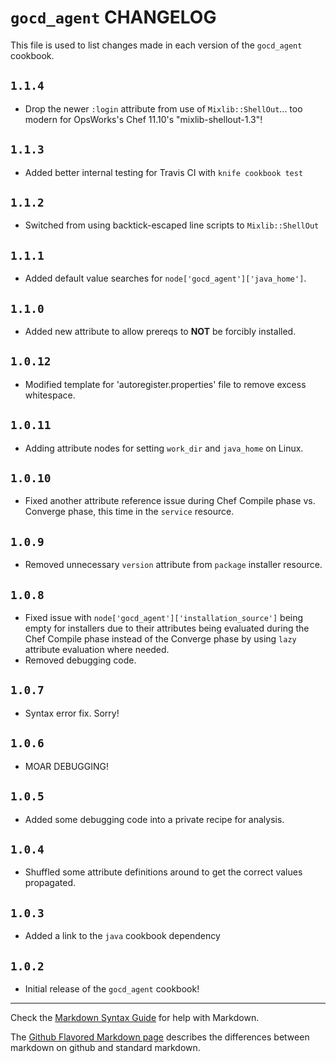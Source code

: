 # `gocd_agent` CHANGELOG

This file is used to list changes made in each version of the `gocd_agent` cookbook.


## `1.1.4`
- Drop the newer `:login` attribute from use of `Mixlib::ShellOut`... too modern for OpsWorks's Chef 11.10's "mixlib-shellout-1.3"!

## `1.1.3`
- Added better internal testing for Travis CI with `knife cookbook test`

## `1.1.2`
- Switched from using backtick-escaped line scripts to `Mixlib::ShellOut`

## `1.1.1`
- Added default value searches for `node['gocd_agent']['java_home']`.

## `1.1.0`
- Added new attribute to allow prereqs to **NOT** be forcibly installed.

## `1.0.12`
- Modified template for 'autoregister.properties' file to remove excess whitespace.

## `1.0.11`
- Adding attribute nodes for setting `work_dir` and `java_home` on Linux.

## `1.0.10`
- Fixed another attribute reference issue during Chef Compile phase vs. Converge phase, this time in
  the `service` resource.

## `1.0.9`
- Removed unnecessary `version` attribute from `package` installer resource.

## `1.0.8`
- Fixed issue with `node['gocd_agent']['installation_source']` being empty for installers due to
  their attributes being evaluated during the Chef Compile phase instead of the Converge phase by
  using `lazy` attribute evaluation where needed.
- Removed debugging code.

## `1.0.7`
- Syntax error fix. Sorry!

## `1.0.6`
- MOAR DEBUGGING!

## `1.0.5`
- Added some debugging code into a private recipe for analysis.

## `1.0.4`
- Shuffled some attribute definitions around to get the correct values propagated.

## `1.0.3`
- Added a link to the `java` cookbook dependency

## `1.0.2`
- Initial release of the `gocd_agent` cookbook!

- - -
Check the [Markdown Syntax Guide](http://daringfireball.net/projects/markdown/syntax) for help with Markdown.

The [Github Flavored Markdown page](http://github.github.com/github-flavored-markdown/) describes the differences between markdown on github and standard markdown.

